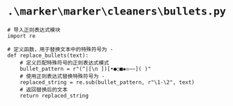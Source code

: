 # `.\marker\marker\cleaners\bullets.py`

```
# 导入正则表达式模块
import re

# 定义函数，用于替换文本中的特殊符号为 -
def replace_bullets(text):
    # 定义匹配特殊符号的正则表达式模式
    bullet_pattern = r"(^|[\n ])[•●○■▪▫–—]( )"
    # 使用正则表达式替换特殊符号为 -
    replaced_string = re.sub(bullet_pattern, r"\1-\2", text)
    # 返回替换后的文本
    return replaced_string
```